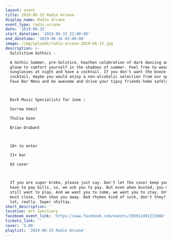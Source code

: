 ```yaml
---
layout: event
title: 2019-06-15 Radio Arcane
display_name: Radio Arcane
event_type: radio-arcane
date: '2019-06-15'
start_datetime: '2019-06-15 22:00:00'
end_datetime: '2019-06-16 03:00:00'
image: /img/uploads/radio-arcane-2019-06-15.jpg
description: >-
  Solstitium Gothici -  

  A Gothic Summer, pre-Solstice, heathen celebration of dark dancing and ritual
  gloom to comfort yourself in the shadows of summer. Feel free to wear your
  sunglasses at night and have a cocktail. If you don't want the booze in your
  cocktail, maybe you would enjoy a non-alcoholic selection from our upcoming
  Faux Bar Menu and be awesome and drive your tipsy friends home safely.



  Dark Music Specialists for June :  

  Sorrow Vomit  

  Thulsa Goon  

  Brian Drabant



  18+ to enter  

  21+ bar  

  $5 cover



  If you are super broke, please just say. Don't let the cover keep you away. We
  have to pay bills, so, we ask you to pay. But even when busted, you might
  still want to play. And we want you to come, we want you to stay. Until we
  must close, then shoo you away. Bad rhymes kind of suck, don't they? Like a
  lot, really. Super shittay.
short_description: ''
location: Art Sanctuary
facebook_event_link: 'https://www.facebook.com/events/295012491215866'
tickets_link: ''
cover: '5.00'
playlist: '2019-06-15 Radio Arcane'
---
```


